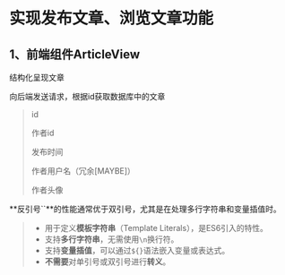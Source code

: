 # 实现发布文章、浏览文章功能

## 1、前端组件ArticleView

结构化呈现文章

向后端发送请求，根据id获取数据库中的文章

>id
>
>作者id
>
>发布时间
>
>作者用户名（冗余[MAYBE]）
>
>作者头像

**反引号``**的性能通常优于双引号，尤其是在处理多行字符串和变量插值时。

> - 用于定义**模板字符串**（Template Literals），是ES6引入的特性。
> - 支持**多行字符串**，无需使用`\n`换行符。
> - 支持**变量插值**，可以通过`${}`语法嵌入变量或表达式。
> - **不需要**对单引号或双引号进行**转义**。

